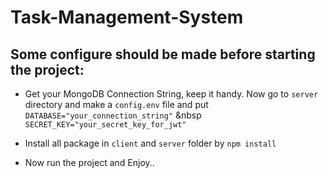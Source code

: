 # Task-Management-System

## Some configure should be made before starting the project:

- Get your MongoDB Connection String, keep it handy.
  Now go to `server` directory and make a `config.env` file and put
  `DATABASE="your_connection_string"`
&nbsp 
  `SECRET_KEY="your_secret_key_for_jwt"`

- Install all package in `client` and `server` folder by `npm install`
- Now run the project and Enjoy..
